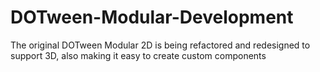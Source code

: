 # DOTween-Modular-Development
 
The original DOTween Modular 2D is being refactored and redesigned to support 3D, also making it easy to create custom components